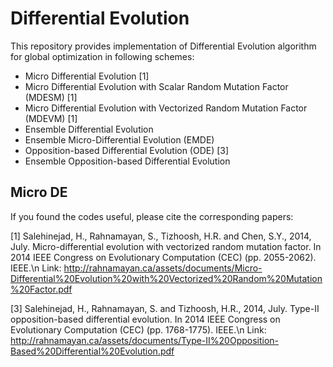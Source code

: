 # Differential Evolution
This repository provides implementation of Differential Evolution algorithm for global optimization in following schemes:

* Micro Differential Evolution [1]
* Micro Differential Evolution with Scalar Random Mutation Factor (MDESM) [1]
* Micro Differential Evolution with Vectorized Random Mutation Factor (MDEVM) [1]
* Ensemble Differential Evolution
* Ensemble Micro-Differential Evolution (EMDE)
* Opposition-based Differential Evolution (ODE) [3]
* Ensemble Opposition-based Differential Evolution

## Micro DE


If you found the codes useful, please cite the corresponding papers:

[1] Salehinejad, H., Rahnamayan, S., Tizhoosh, H.R. and Chen, S.Y., 2014, July. Micro-differential evolution with vectorized random mutation factor. In 2014 IEEE Congress on Evolutionary Computation (CEC) (pp. 2055-2062). IEEE.\n
Link: http://rahnamayan.ca/assets/documents/Micro-Differential%20Evolution%20with%20Vectorized%20Random%20Mutation%20Factor.pdf


[3] Salehinejad, H., Rahnamayan, S. and Tizhoosh, H.R., 2014, July. Type-II opposition-based differential evolution. In 2014 IEEE Congress on Evolutionary Computation (CEC) (pp. 1768-1775). IEEE.\n
Link: http://rahnamayan.ca/assets/documents/Type-II%20Opposition-Based%20Differential%20Evolution.pdf
